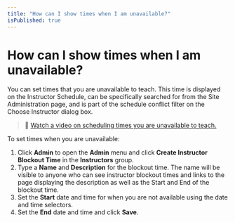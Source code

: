 ```yaml
---
title: "How can I show times when I am unavailable?"
isPublished: true
---
```


# How can I show times when I am unavailable?

You can set times that you are unavailable to teach. This time is displayed on the Instructor Schedule, can be specifically searched for from the Site Administration page, and is part of the schedule conflict filter on the Choose Instructor dialog box.


>:small_orange_diamond: [Watch a video on scheduling times you are unavailable to teach.](https://youtu.be/S0XMTRAYTw4) 

To set times when you are unavailable: 
1. Click **Admin** to open the **Admin** menu and click **Create Instructor Blockout Time** in the **Instructors** group. 
1. Type a **Name** and **Description** for the blockout time. The name will be visible to anyone who can see instructor blockout times and links to the page displaying the description as well as the Start and End of the blockout time. 
1. Set the **Start** date and time for when you are not available using the date and time selectors. 
1. Set the **End** date and time and click **Save**.
